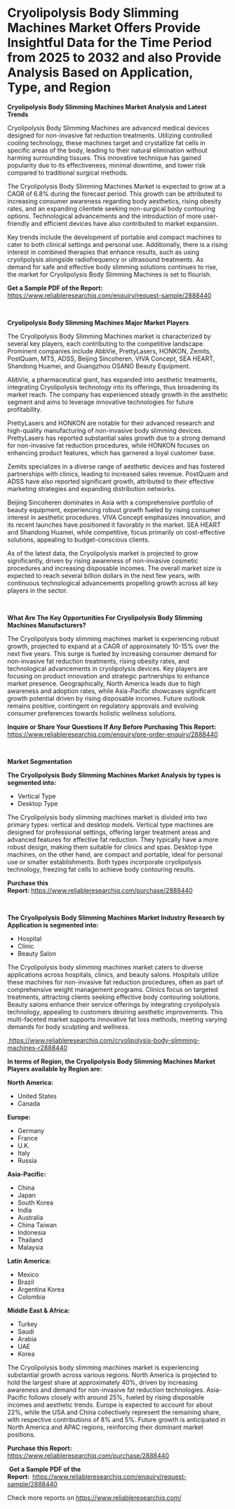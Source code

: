 <p><h1>Cryolipolysis Body Slimming Machines Market Offers Provide Insightful Data for the Time Period from 2025 to 2032 and also Provide Analysis Based on Application, Type, and Region</h1></p><p><strong>Cryolipolysis Body Slimming Machines Market Analysis and Latest Trends</strong></p>
<p><p>Cryolipolysis Body Slimming Machines are advanced medical devices designed for non-invasive fat reduction treatments. Utilizing controlled cooling technology, these machines target and crystallize fat cells in specific areas of the body, leading to their natural elimination without harming surrounding tissues. This innovative technique has gained popularity due to its effectiveness, minimal downtime, and lower risk compared to traditional surgical methods.</p><p>The Cryolipolysis Body Slimming Machines Market is expected to grow at a CAGR of 6.8% during the forecast period. This growth can be attributed to increasing consumer awareness regarding body aesthetics, rising obesity rates, and an expanding clientele seeking non-surgical body contouring options. Technological advancements and the introduction of more user-friendly and efficient devices have also contributed to market expansion.</p><p>Key trends include the development of portable and compact machines to cater to both clinical settings and personal use. Additionally, there is a rising interest in combined therapies that enhance results, such as using cryolipolysis alongside radiofrequency or ultrasound treatments. As demand for safe and effective body slimming solutions continues to rise, the market for Cryolipolysis Body Slimming Machines is set to flourish.</p></p>
<p><strong>Get a Sample PDF of the Report:&nbsp;</strong> <a href="https://www.reliableresearchiq.com/enquiry/request-sample/2888440?utm_campaign=3136&utm_medium=2&utm_source=Github&utm_content=ia&utm_term=14032025&utm_id=cryolipolysis-body-slimming-machines">https://www.reliableresearchiq.com/enquiry/request-sample/2888440</a></p>
<p>&nbsp;</p>
<p><strong>Cryolipolysis Body Slimming Machines Major Market Players</strong></p>
<p><p>The Cryolipolysis Body Slimming Machines market is characterized by several key players, each contributing to the competitive landscape. Prominent companies include AbbVie, PrettyLasers, HONKON, Zemits, PostQuam, MTS, ADSS, Beijing Sincoheren, VIVA Concept, SEA HEART, Shandong Huamei, and Guangzhou OSANO Beauty Equipment.</p><p>AbbVie, a pharmaceutical giant, has expanded into aesthetic treatments, integrating Cryolipolysis technology into its offerings, thus broadening its market reach. The company has experienced steady growth in the aesthetic segment and aims to leverage innovative technologies for future profitability.</p><p>PrettyLasers and HONKON are notable for their advanced research and high-quality manufacturing of non-invasive body slimming devices. PrettyLasers has reported substantial sales growth due to a strong demand for non-invasive fat reduction procedures, while HONKON focuses on enhancing product features, which has garnered a loyal customer base.</p><p>Zemits specializes in a diverse range of aesthetic devices and has fostered partnerships with clinics, leading to increased sales revenue. PostQuam and ADSS have also reported significant growth, attributed to their effective marketing strategies and expanding distribution networks.</p><p>Beijing Sincoheren dominates in Asia with a comprehensive portfolio of beauty equipment, experiencing robust growth fueled by rising consumer interest in aesthetic procedures. VIVA Concept emphasizes innovation, and its recent launches have positioned it favorably in the market. SEA HEART and Shandong Huamei, while competitive, focus primarily on cost-effective solutions, appealing to budget-conscious clients.</p><p>As of the latest data, the Cryolipolysis market is projected to grow significantly, driven by rising awareness of non-invasive cosmetic procedures and increasing disposable incomes. The overall market size is expected to reach several billion dollars in the next few years, with continuous technological advancements propelling growth across all key players in the sector.</p></p>
<p>&nbsp;</p>
<p><strong>What Are The Key Opportunities For Cryolipolysis Body Slimming Machines Manufacturers?</strong></p>
<p><p>The Cryolipolysis body slimming machines market is experiencing robust growth, projected to expand at a CAGR of approximately 10-15% over the next five years. This surge is fueled by increasing consumer demand for non-invasive fat reduction treatments, rising obesity rates, and technological advancements in cryolipolysis devices. Key players are focusing on product innovation and strategic partnerships to enhance market presence. Geographically, North America leads due to high awareness and adoption rates, while Asia-Pacific showcases significant growth potential driven by rising disposable incomes. Future outlook remains positive, contingent on regulatory approvals and evolving consumer preferences towards holistic wellness solutions.</p></p>
<p><strong>Inquire or Share Your Questions If Any Before Purchasing This Report:</strong> <a href="https://www.reliableresearchiq.com/enquiry/pre-order-enquiry/2888440?utm_campaign=3136&utm_medium=2&utm_source=Github&utm_content=ia&utm_term=14032025&utm_id=cryolipolysis-body-slimming-machines">https://www.reliableresearchiq.com/enquiry/pre-order-enquiry/2888440</a></p>
<p>&nbsp;</p>
<p><strong>Market Segmentation</strong></p>
<p><strong>The Cryolipolysis Body Slimming Machines Market Analysis by types is segmented into:</strong></p>
<p><ul><li> Vertical Type</li><li>Desktop Type </li></ul></p>
<p><p>The Cryolipolysis body slimming machines market is divided into two primary types: vertical and desktop models. Vertical type machines are designed for professional settings, offering larger treatment areas and advanced features for effective fat reduction. They typically have a more robust design, making them suitable for clinics and spas. Desktop type machines, on the other hand, are compact and portable, ideal for personal use or smaller establishments. Both types incorporate cryolipolysis technology, freezing fat cells to achieve body contouring results.</p></p>
<p><strong>Purchase this Report:&nbsp;</strong><a href="https://www.reliableresearchiq.com/purchase/2888440?utm_campaign=3136&utm_medium=2&utm_source=Github&utm_content=ia&utm_term=14032025&utm_id=cryolipolysis-body-slimming-machines">https://www.reliableresearchiq.com/purchase/2888440</a></p>
<p>&nbsp;</p>
<p><strong>The Cryolipolysis Body Slimming Machines Market Industry Research by Application is segmented into:</strong></p>
<p><ul><li> Hospital</li><li>Clinic</li><li>Beauty Salon </li></ul></p>
<p><p>The Cryolipolysis body slimming machines market caters to diverse applications across hospitals, clinics, and beauty salons. Hospitals utilize these machines for non-invasive fat reduction procedures, often as part of comprehensive weight management programs. Clinics focus on targeted treatments, attracting clients seeking effective body contouring solutions. Beauty salons enhance their service offerings by integrating cryolipolysis technology, appealing to customers desiring aesthetic improvements. This multi-faceted market supports innovative fat loss methods, meeting varying demands for body sculpting and wellness.</p></p>
<p><a href="https://www.reliableresearchiq.com/cryolipolysis-body-slimming-machines-r2888440?utm_campaign=3136&utm_medium=2&utm_source=Github&utm_content=ia&utm_term=14032025&utm_id=cryolipolysis-body-slimming-machines">&nbsp;https://www.reliableresearchiq.com/cryolipolysis-body-slimming-machines-r2888440</a></p>
<p><strong>In terms of Region, the Cryolipolysis Body Slimming Machines Market Players available by Region are:</strong></p>
<p>
    <p> <strong> North America: </strong>
        <ul>
            <li>United States</li>
            <li>Canada</li>
        </ul>
        </p> 
    <p> <strong> Europe: </strong>
        <ul>
            <li>Germany</li>
            <li>France</li>
            <li>U.K.</li>
            <li>Italy</li>
            <li>Russia</li>
        </ul>
        </p> 
    <p> <strong> Asia-Pacific: </strong>
        <ul>
            <li>China</li>
            <li>Japan</li>
            <li>South Korea</li>
            <li>India</li>
            <li>Australia</li>
            <li>China Taiwan</li>
            <li>Indonesia</li>
            <li>Thailand</li>
            <li>Malaysia</li>
        </ul>
        </p> 
    <p> <strong> Latin America: </strong>
        <ul>
            <li>Mexico</li>
            <li>Brazil</li>
            <li>Argentina Korea</li>
            <li>Colombia</li>
        </ul>
        </p> 
    <p> <strong> Middle East & Africa: </strong>
        <ul>
            <li>Turkey</li>
            <li>Saudi</li>
            <li>Arabia</li>
            <li>UAE</li>
            <li>Korea</li>
        </ul>
    </p>
    </p>
<p><p>The Cryolipolysis body slimming machines market is experiencing substantial growth across various regions. North America is projected to hold the largest share at approximately 40%, driven by increasing awareness and demand for non-invasive fat reduction technologies. Asia-Pacific follows closely with around 25%, fueled by rising disposable incomes and aesthetic trends. Europe is expected to account for about 22%, while the USA and China collectively represent the remaining share, with respective contributions of 8% and 5%. Future growth is anticipated in North America and APAC regions, reinforcing their dominant market positions.</p></p>
<p><strong>Purchase this Report: </strong><a href="https://www.reliableresearchiq.com/purchase/2888440?utm_campaign=3136&utm_medium=2&utm_source=Github&utm_content=ia&utm_term=14032025&utm_id=cryolipolysis-body-slimming-machines">https://www.reliableresearchiq.com/purchase/2888440</a></p>
<p>&nbsp;<strong>Get a Sample PDF of the Report:&nbsp;&nbsp;</strong><a href="https://www.reliableresearchiq.com/enquiry/request-sample/2888440?utm_campaign=3136&utm_medium=2&utm_source=Github&utm_content=ia&utm_term=14032025&utm_id=cryolipolysis-body-slimming-machines">https://www.reliableresearchiq.com/enquiry/request-sample/2888440</a></p>
<p><strong></strong></p>
<p>Check more reports on <a href="https://www.reliableresearchiq.com/?utm_campaign=3136&utm_medium=2&utm_source=Github&utm_content=ia&utm_term=14032025&utm_id=cryolipolysis-body-slimming-machines">https://www.reliableresearchiq.com/</a></p>